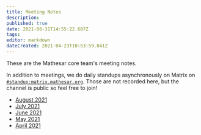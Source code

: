 ```yaml
---
title: Meeting Notes
description: 
published: true
date: 2021-08-31T14:55:22.687Z
tags: 
editor: markdown
dateCreated: 2021-04-23T10:53:59.841Z
---
```


These are the Mathesar core team's meeting notes.

In addition to meetings, we do daily standups asynchronously on Matrix on [`#standup:matrix.mathesar.org`](https://matrix.to/#/#standup:matrix.mathesar.org). Those are not recorded here, but the channel is public so feel free to join!

- [August 2021](/meeting-notes/august-2021)
- [July 2021](/meeting-notes/july-2021)
- [June 2021](/meeting-notes/june-2021)
- [May 2021](/meeting-notes/may-2021)
- [April 2021](/meeting-notes/april-2021)
